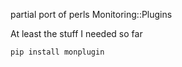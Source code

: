 partial port of perls Monitoring::Plugins

At least the stuff I needed so far

    pip install monplugin
